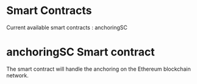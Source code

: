 
# Smart Contracts
Current available smart contracts : anchoringSC

# anchoringSC Smart contract

The smart contract will handle the anchoring on the Ethereum blockchain network. 
